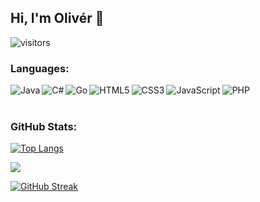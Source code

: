 ## Hi, I'm Olivér 👋
![visitors](https://visitor-badge.glitch.me/badge?page_id=0l1v3rr)

### Languages:
<img alt="Java" align="left" src="https://img.shields.io/badge/java-%23ED8B00.svg?style=for-the-badge&logo=java&logoColor=white"/>
<img alt="C#" align="left" src="https://img.shields.io/badge/c%23-%23239120.svg?style=for-the-badge&logo=c-sharp&logoColor=white"/>
<img alt="Go" align="left" src="https://img.shields.io/badge/go-%2300ADD8.svg?style=for-the-badge&logo=go&logoColor=white"/>
<img alt="PHP" src="https://img.shields.io/badge/php-%23777BB4.svg?style=for-the-badge&logo=php&logoColor=white"/>
<img alt="HTML5" align="left" src="https://img.shields.io/badge/html5-%23E34F26.svg?style=for-the-badge&logo=html5&logoColor=white"/>
<img alt="CSS3" align="left" src="https://img.shields.io/badge/css3-%231572B6.svg?style=for-the-badge&logo=css3&logoColor=white"/>
<img alt="JavaScript" align="left" src="https://img.shields.io/badge/javascript-%23323330.svg?style=for-the-badge&logo=javascript&logoColor=%23F7DF1E"/>
<br>
<br>

### GitHub Stats:
[![Top Langs](https://github-readme-stats.vercel.app/api/top-langs/?username=0l1v3rr&hide=Batchfile&langs_count=6&title_color=ffffff&icon_color=3498db&text_color=ecf0f1&border_color=30363d&bg_color=0d1117&layout=compact)](https://github.com/anuraghazra/github-readme-stats)

<img src="https://github-readme-stats.vercel.app/api?username=0l1v3rr&&show_icons=true&title_color=3498db&icon_color=3498db&text_color=ecf0f1&border_color=30363d&bg_color=0d1117">

[![GitHub Streak](https://github-readme-streak-stats.herokuapp.com/?user=0l1v3rr&background=0D1117&border=30363d&stroke=30363d&dates=ecf0f1&sideNums=3498db&sideLabels=3498db&currStreakNum=deac2f)](https://git.io/streak-stats)
